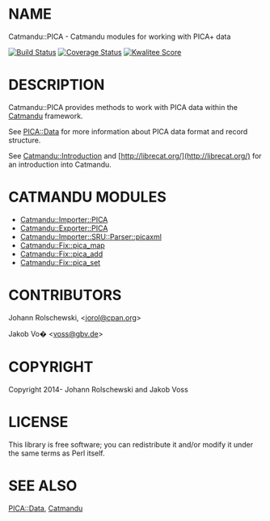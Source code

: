 # NAME

Catmandu::PICA - Catmandu modules for working with PICA+ data

[![Build Status](https://travis-ci.org/gbv/Catmandu-PICA.png)](https://travis-ci.org/gbv/Catmandu-PICA)
[![Coverage Status](https://coveralls.io/repos/gbv/Catmandu-PICA/badge.png?branch=master)](https://coveralls.io/r/gbv/Catmandu-PICA?branch=master)
[![Kwalitee Score](http://cpants.cpanauthors.org/dist/Catmandu-PICA.png)](http://cpants.cpanauthors.org/dist/Catmandu-PICA)

# DESCRIPTION

Catmandu::PICA provides methods to work with PICA data within the [Catmandu](https://metacpan.org/pod/Catmandu)
framework.  

See [PICA::Data](https://metacpan.org/pod/PICA::Data) for more information about PICA data format and record
structure.

See [Catmandu::Introduction](https://metacpan.org/pod/Catmandu::Introduction) and [http://librecat.org/](http://librecat.org/) for an
introduction into Catmandu.

# CATMANDU MODULES

- [Catmandu::Importer::PICA](https://metacpan.org/pod/Catmandu::Importer::PICA)
- [Catmandu::Exporter::PICA](https://metacpan.org/pod/Catmandu::Exporter::PICA)
- [Catmandu::Importer::SRU::Parser::picaxml](https://metacpan.org/pod/Catmandu::Importer::SRU::Parser::picaxml)
- [Catmandu::Fix::pica\_map](https://metacpan.org/pod/Catmandu::Fix::pica_map)
- [Catmandu::Fix::pica\_add](https://metacpan.org/pod/Catmandu::Fix::pica_add)
- [Catmandu::Fix::pica\_set](https://metacpan.org/pod/Catmandu::Fix::pica_set)

# CONTRIBUTORS

Johann Rolschewski, &lt;jorol@cpan.org>

Jakob Vo� &lt;voss@gbv.de>

# COPYRIGHT

Copyright 2014- Johann Rolschewski and Jakob Voss

# LICENSE

This library is free software; you can redistribute it and/or modify it under
the same terms as Perl itself.

# SEE ALSO

[PICA::Data](https://metacpan.org/pod/PICA::Data), [Catmandu](https://metacpan.org/pod/Catmandu)
